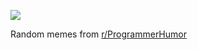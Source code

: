 ![](https://preview.redd.it/lfa0nuf0vsye1.png?width=640&crop=smart&auto=webp&s=30d8ca1cdf1916022acbfb605f569e4ff96e5f5c)

 Random memes from [r/ProgrammerHumor](https://www.reddit.com/r/ProgrammerHumor/)
